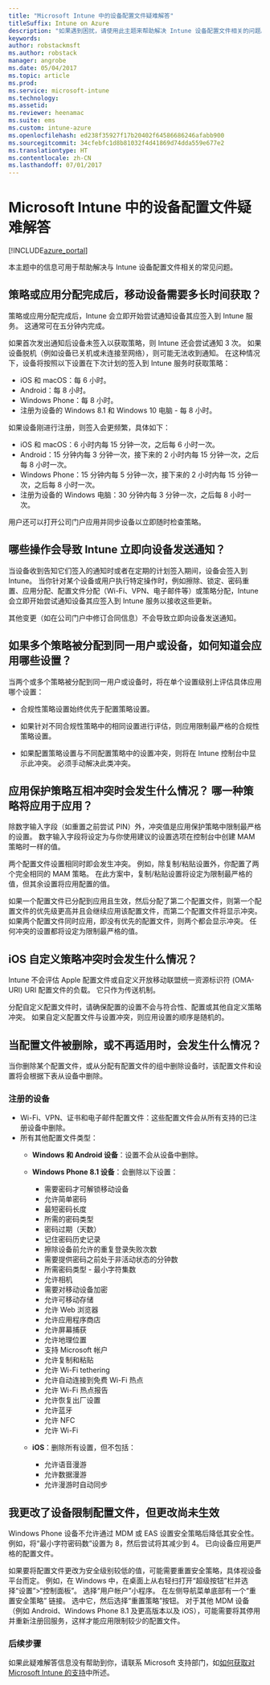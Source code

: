 ```yaml
---
title: "Microsoft Intune 中的设备配置文件疑难解答"
titleSuffix: Intune on Azure
description: "如果遇到困扰，请使用此主题来帮助解决 Intune 设备配置文件相关的问题。"
keywords: 
author: robstackmsft
ms.author: robstack
manager: angrobe
ms.date: 05/04/2017
ms.topic: article
ms.prod: 
ms.service: microsoft-intune
ms.technology: 
ms.assetid: 
ms.reviewer: heenamac
ms.suite: ems
ms.custom: intune-azure
ms.openlocfilehash: ed238f35927f17b20402f64586686246afabb900
ms.sourcegitcommit: 34cfebfc1d8b81032f4d41869d74dda559e677e2
ms.translationtype: HT
ms.contentlocale: zh-CN
ms.lasthandoff: 07/01/2017
---
```

# <a name="troubleshooting-device-profiles-in-microsoft-intune"></a>Microsoft Intune 中的设备配置文件疑难解答


[!INCLUDE[azure_portal](./includes/azure_portal.md)]

本主题中的信息可用于帮助解决与 Intune 设备配置文件相关的常见问题。

## <a name="how-long-does-it-take-for-mobile-devices-to-get-a-policy-or-apps-after-they-have-been-assigned"></a>策略或应用分配完成后，移动设备需要多长时间获取？
策略或应用分配完成后，Intune 会立即开始尝试通知设备其应签入到 Intune 服务。 这通常可在五分钟内完成。

如果首次发出通知后设备未签入以获取策略，则 Intune 还会尝试通知 3 次。  如果设备脱机（例如设备已关机或未连接至网络），则可能无法收到通知。 在这种情况下，设备将按照以下设置在下次计划的签入到 Intune 服务时获取策略：

- iOS 和 macOS：每 6 小时。
- Android：每 8 小时。
- Windows Phone：每 8 小时。
- 注册为设备的 Windows 8.1 和 Windows 10 电脑 - 每 8 小时。

如果设备刚进行注册，则签入会更频繁，具体如下：

- iOS 和 macOS：6 小时内每 15 分钟一次，之后每 6 小时一次。
- Android：15 分钟内每 3 分钟一次，接下来的 2 小时内每 15 分钟一次，之后每 8 小时一次。
- Windows Phone：15 分钟内每 5 分钟一次，接下来的 2 小时内每 15 分钟一次，之后每 8 小时一次。
- 注册为设备的 Windows 电脑：30 分钟内每 3 分钟一次，之后每 8 小时一次。

用户还可以打开公司门户应用并同步设备以立即随时检查策略。

## <a name="what-actions-cause-intune-to-immediately-send-a-notification-to-a-device"></a>哪些操作会导致 Intune 立即向设备发送通知？
当设备收到告知它们签入的通知时或者在定期的计划签入期间，设备会签入到 Intune。  当你针对某个设备或用户执行特定操作时，例如擦除、锁定、密码重置、应用分配、配置文件分配（Wi-Fi、VPN、电子邮件等）或策略分配，Intune 会立即开始尝试通知设备其应签入到 Intune 服务以接收这些更新。

其他变更（如在公司门户中修订合同信息）不会导致立即向设备发送通知。

## <a name="if-multiple-policies-are-assigned-to-the-same-user-or-device-how-do-i-know-which-settings-will-get-applied"></a>如果多个策略被分配到同一用户或设备，如何知道会应用哪些设置？
当两个或多个策略被分配到同一用户或设备时，将在单个设置级别上评估具体应用哪个设置：

-   合规性策略设置始终优先于配置策略设置。

-   如果针对不同合规性策略中的相同设置进行评估，则应用限制最严格的合规性策略设置。

-   如果配置策略设置与不同配置策略中的设置冲突，则将在 Intune 控制台中显示此冲突。 必须手动解决此类冲突。

## <a name="what-happens-when-app-protection-policies-conflict-with-each-other-which-one-will-be-applied-to-the-app"></a>应用保护策略互相冲突时会发生什么情况？ 哪一种策略将应用于应用？
除数字输入字段（如重置之前尝试 PIN）外，冲突值是应用保护策略中限制最严格的设置。  数字输入字段将设定为与你使用建议的设置选项在控制台中创建 MAM 策略时一样的值。

两个配置文件设置相同时即会发生冲突。  例如，除复制/粘贴设置外，你配置了两个完全相同的 MAM 策略。  在此方案中，复制/粘贴设置将设定为限制最严格的值，但其余设置将应用配置的值。

如果一个配置文件已分配到应用且生效，然后分配了第二个配置文件，则第一个配置文件的优先级更高并且会继续应用该配置文件，而第二个配置文件将显示冲突。 如果两个配置文件同时应用，即没有优先的配置文件，则两个都会显示冲突。 任何冲突的设置都将设定为限制最严格的值。

## <a name="what-happens-when-ios-custom-policies-conflict"></a>iOS 自定义策略冲突时会发生什么情况？
Intune 不会评估 Apple 配置文件或自定义开放移动联盟统一资源标识符 (OMA-URI) URI 配置文件的负载。 它只作为传送机制。

分配自定义配置文件时，请确保配置的设置不会与符合性、配置或其他自定义策略冲突。 如果自定义配置文件与设置冲突，则应用设置的顺序是随机的。

## <a name="what-happens-when-a-profile-is-deleted-or-no-longer-applicable"></a>当配置文件被删除，或不再适用时，会发生什么情况？
当你删除某个配置文件，或从分配有配置文件的组中删除设备时，该配置文件和设置将会根据下表从设备中删除。

### <a name="enrolled-devices"></a>注册的设备

- Wi-Fi、VPN、证书和电子邮件配置文件：这些配置文件会从所有支持的已注册设备中删除。
- 所有其他配置文件类型：
    - **Windows 和 Android 设备**：设置不会从设备中删除。
    - **Windows Phone 8.1 设备**：会删除以下设置：
        - 需要密码才可解锁移动设备
        - 允许简单密码
        - 最短密码长度
        - 所需的密码类型
        - 密码过期（天数）
        - 记住密码历史记录
        - 擦除设备前允许的重复登录失败次数
        - 需要提供密码之前处于非活动状态的分钟数
        - 所需密码类型 - 最小字符集数
        - 允许相机
        - 需要对移动设备加密
        - 允许可移动存储
        - 允许 Web 浏览器
        - 允许应用程序商店
        - 允许屏幕捕获
        - 允许地理位置
        - 支持 Microsoft 帐户
        - 允许复制和粘贴
        - 允许 Wi-Fi tethering
        - 允许自动连接到免费 Wi-Fi 热点
        - 允许 Wi-Fi 热点报告
        - 允许恢复出厂设置
        - 允许蓝牙
        - 允许 NFC
        - 允许 Wi-Fi

    - **iOS**：删除所有设置，但不包括：
        - 允许语音漫游
        - 允许数据漫游
        - 允许漫游时自动同步

## <a name="i-changed-a-device-restriction-profile-but-the-changes-havent-taken-effect"></a>我更改了设备限制配置文件，但更改尚未生效
Windows Phone 设备不允许通过 MDM 或 EAS 设置安全策略后降低其安全性。 例如，将“最小字符密码数”设置为 8，然后尝试将其减少到 4。 已向设备应用更严格的配置文件。

如果要将配置文件更改为安全级别较低的值，可能需要重置安全策略，具体视设备平台而定。
例如，在 Windows 中，在桌面上从右轻扫打开“超级按钮”栏并选择“设置”&gt;“控制面板”。  选择“用户帐户”小程序。
在左侧导航菜单底部有一个“重置安全策略”  链接。 选中它，然后选择“重置策略”按钮。
对于其他 MDM 设备（例如 Android、Windows Phone 8.1 及更高版本以及 iOS），可能需要将其停用并重新注册回服务，这样才能应用限制较少的配置文件。

<!--- ## Status codes for MDM managed Windows devices

|Status code|Error message|What to do|
|---------------|-----------------|--------------|
|10 (APP_CI_ENFORCEMENT_IN_PROGRESS)|Installation in progress||
|20 (APP_CI_ENFORCEMENT_IN_PROGRESS_WAITING_CONTENT)|Waiting for content||
|30 (APP_CI_ENFORCEMENT_ERROR_RETRIEVING_CONTENT)|Retrieving content|Probable Cause: Job status 30 indicates that a user download of an app failed.<br /><br />Likely causes for this may be:<br /><br />The device lost Internet connectivity while the download was in progress.<br /><br />The certificate issued to the device at the time of enrollment may have expired.<br /><br />Mitigation:<br /><br />Launch the Company Apps app from Control Panel on the device to confirm that the device certificate hasn’t expired; if it has then you will need to re-enroll the device.<br /><br />Confirm that the device is connected to the Internet and try to request the app again.|
|40 (APP_CI_ENFORCEMENT_IN_PROGRESS_CONTENT_DOWNLOADED)|Content download complete||
|50 (APP_CI_ENFORCEMENT_IN_PROGRESS_INSTALLING)|Installation in progress||
|60 (APP_CI_ENFORCEMENT_ERROR_INSTALLING)|Installation Error occurred|The app installation failed after download.<br /><br />The code signing certificate with which app was signed is not present on the device.<br /><br />A framework dependency on which the application depends is not found installed on the device.<br /><br />Ensure that the code signing certificate with which your app was signed is present on the device and confirm with the admin that such a certificate was targeted for all enterprise enrolled Windows RT devices.<br /><br />In case the installation failure is due to a missing framework dependency, the admin will have to re-publish the application again packaging the framework along with the application package.<br /><br />The application package downloaded isn’t a valid package, may have been corrupted, or may not be compatible with the OS version on the device.|
|70 (APP_CI_ENFORCEMENT_SUCCEEDED)|Installation Success||
|80 (APP_CI_ENFORCEMENT_IN_PROGRESS)|Uninstall in progress||
|90 (APP_CI_ENFORCEMENT_ERROR)|Uninstall Error occurred||
|100 (APP_CI_ENFORCEMENT_SUCCEEDED)|Uninstall Success||
|110 (APP_CI_ENFORCEMENT_ERROR)|Content hash mismatch||
|120 (APP_CI_ENFORCEMENT_ERROR)|SLK / side loading not enabled||
|130 (APP_CI_ENFORCEMENT_ERROR)|MSADP license install failed||
|No status (APP_CI_ENFORCEMENT_UNKNOWN)|n/a|The status is currently unknown.|

## Company resource access (common errors)

|Status code|Hexadecimal error code|Error message|
|---------------|--------------------------|-----------------|
|-2016281101|0x87D1FDF3|MDM CRP request not found|
|-2016281102|0x87D1FDF2|NDES URL not found|
|-2016281103|0x87D1FDF1|MDM CRP certificate info not found|
|-2016281104|0x87D1FDF0|MDM CI certificate info not found|
|-2016281105|0x87D1FDEF|Failed to evaluate the Rule|
|-2016281106|0x87D1FDEE|Not applicable because it lost in conflict resolution|
|-2016281107|0x87D1FDED|Unsupported setting discovery source|
|-2016281108|0x87D1FDEC|Referenced setting not found in CI|
|-2016281109|0x87D1FDEB|Data type conversion failed|
|-2016281110|0x87D1FDEA|Invalid parameter to CIM setting|
|-2016281111|0x87D1FDE9|Not applicable for this device|
|-2016281112|0x87D1FDE8|Remediation failed|
|-2016330905|0x87D13B67|The app state is unknown|
|-2016330906|0x87D13B66|The app is managed, but has been removed by the user|
|-2016330907|0x87D13B65|The device is redeeming the redemption code|
|-2016330908|0x87D13B64|The app install has failed|
|-2016330909|0x87D13B63|The user rejected the offer to update the app|
|-2016330910|0x87D13B62|The user rejected the offer to install the app|
|-2016330911|0x87D13B61|The user has installed the app before managed app installation could take place|
|-2016330912|0x87D13B60|The app is scheduled for installation, but needs a redemption code to complete the transaction|
|-2016341109|0x87D1138B|iOS device has returned an error|
|-2016341110|0x87D1138A|iOS device has rejected the command due to incorrect format|
|-2016341111|0x87D11389|iOS device has returned an unexpected Idle status|
|-2016341112|0x87D11388|iOS device is currently busy|

## Errors returned by iOS devices

|Status code|Hexadecimal error code|Error message|
|---------------|--------------------------|-----------------|
|-2016299111|0x87D1B799|Internal error|
|-2016299112|0x87D1B798|Internal error|
|-2016300111|0x87D1B3B1|36001:(internal error)|
|-2016300112|0x87D1B3B0|36000:Cellular already configured|
|-2016301110|0x87D1AFCA|35002:Multiple fonts in a single payload|
|-2016301111|0x87D1AFC9|35001:Failed font installation|
|-2016301112|0x87D1AFC8|35000:Invalid font data|
|-2016302109|0x87D1ABE3|34003:Kerberos principal name invalid|
|-2016302110|0x87D1ABE2|34002:Kerberos principal name missing|
|-2016302111|0x87D1ABE1|34001:Invalid URL match pattern|
|-2016302112|0x87D1ABE0|34000:Invalid app identifier match pattern|
|-2016304112|0x87D1A410|32000:Too many apps|
|-2016305111|0x87D1A029|31001:Cannot apply settings|
|-2016305112|0x87D1A028|31000:Cannot apply credential|
|-2016306111|0x87D19C41|30001:Timed out|
|-2016306112|0x87D19C40|30000:Authentication failed|
|-2016307109|0x87D1985B|29003:Bad certificate data|
|-2016307110|0x87D1985A|29002:|
|-2016307111|0x87D19859|29001:|
|-2016307112|0x87D19858|29000:Device not supervised|
|-2016308110|0x87D19472|28002:Cannot set wallpaper|
|-2016308111|0x87D19471|28001:Bad wallpaper image|
|-2016308112|0x87D19470|28000:Unknown item|
|-2016310111|0x87D18CA1|26001:File level encryption unsupported|
|-2016310112|0x87D18CA0|26000:Block level encryption unsupported|
|-2016311110|0x87D188BA|25002:Cannot remove|
|-2016311111|0x87D188B9|25001:Cannot install|
|-2016311112|0x87D188B8|25000:Bad profile|
|-2016312109|0x87D184D3|24003:Bad final profile|
|-2016312110|0x87D184D2|24002:Bad identity payload|
|-2016312111|0x87D184D1|24001:Cannot sign attribute dictionary|
|-2016312112|0x87D184D0|24000:Cannot create attribute dictionary|
|-2016313110|0x87D180EA|23002:Invalid server certificate|
|-2016313111|0x87D180E9|23001:Bad server response|
|-2016313112|0x87D180E8|23000:Bad identity|
|-2016314099|0x87D17D0D|22013:Invalid PKIOperation response|
|-2016314100|0x87D17D0C|22012:Cannot store CACertificate|
|-2016314101|0x87D17D0B|22011:Cannot generate CSR|
|-2016314102|0x87D17D0A|22010:Cannot store temporary identity|
|-2016314103|0x87D17D09|22009:Cannot create temporary identity|
|-2016314104|0x87D17D08|22008:Cannot create identity|
|-2016314105|0x87D17D07|22007:Invalid signed certificate|
|-2016314106|0x87D17D06|22006:Insufficient CACaps|
|-2016314107|0x87D17D05|22005:Network error|
|-2016314108|0x87D17D04|22004:Unsupported certificate configuration|
|-2016314109|0x87D17D03|22003:Invalid RAResponse|
|-2016314110|0x87D17D02|22002:Invalid CAResponse|
|-2016314111|0x87D17D01|22001:Cannot generate key pair|
|-2016314112|0x87D17D00|22000:Invalid key usage|
|-2016315105|0x87D1791F|21007:Cannot verify account|
|-2016315106|0x87D1791E|21006:Cannot decrypt certificate|
|-2016315107|0x87D1791D|21005:Account not unique (Email Profile already exists on device)|
|-2016315108|0x87D1791C|21004:Cannot create account|
|-2016315109|0x87D1791B|21003:No host name|
|-2016315110|0x87D1791A|21002:Cannot comply with encryption policy from server|
|-2016315111|0x87D17919|21001:Cannot comply with policy from server|
|-2016315112|0x87D17918|21000:Cannot get policy from server|
|-2016316110|0x87D17532|20002:Account not unique|
|-2016316111|0x87D17531|20001:No host name|
|-2016316112|0x87D17530|20000:Cannot create account|
|-2016317110|0x87D1714A|19002:Account not unique|
|-2016317111|0x87D17149|19001:No host name|
|-2016317112|0x87D17148|19000:Cannot create account|
|-2016318110|0x87D16D62|18002:Invalid credentials|
|-2016318111|0x87D16D61|18001:Host unreachable|
|-2016318112|0x87D16D60|18000:Unknown error|
|-2016319110|0x87D1697A|17002:Account not unique|
|-2016319111|0x87D16979|17001:No host name|
|-2016319112|0x87D16978|17000:Cannot create account|
|-2016320110|0x87D16592|16002:Account not unique|
|-2016320111|0x87D16591|16001:No host name|
|-2016320112|0x87D16590|16000:Cannot create subscription|
|-2016321109|0x87D161AB|15003:Invalid certificate|
|-2016321110|0x87D161AA|15002:Cannot lock network configuration|
|-2016321111|0x87D161A9|15001:Cannot remove VPN|
|-2016321112|0x87D161A8|15000:Cannot install VPN|
|-2016322110|0x87D15DC2|14002:Cloud configuration already exists|
|-2016322111|0x87D15DC1|14001:Device locked|
|-2016322112|0x87D15DC0|14000:Invalid field|
|-2016323107|0x87D159DD|13005:Cannot set up proxy|
|-2016323108|0x87D159DC|13004:Cannot set up EAP|
|-2016323109|0x87D159DB|13003:Cannot create WiFi configuration|
|-2016323110|0x87D159DA|13002:Password required|
|-2016323111|0x87D159D9|13001:Username required|
|-2016323112|0x87D159D8|13000:Cannot install|
|-2016324070|0x87D1561A|12042:Unknown locale code|
|-2016324071|0x87D15619|12041:Unknown language code|
|-2016324072|0x87D15618|12040:iTunes store login required|
|-2016324073|0x87D15617|12039:(unused)|
|-2016324074|0x87D15616|12038:App not managed|
|-2016324075|0x87D15615|12037:Invalid redemption code|
|-2016324076|0x87D15614|12036:Cannot remove app in current state|
|-2016324077|0x87D15613|12035:App cannot be purchased|
|-2016324078|0x87D15612|12034:URL is not HTTPS|
|-2016324079|0x87D15611|12033:Invalid manifest|
|-2016324080|0x87D15610|12032:Too many apps in manifest|
|-2016324081|0x87D1560F|12031:App installation disabled|
|-2016324082|0x87D1560E|12030:Invalid URL|
|-2016324083|0x87D1560D|12029:App not managed|
|-2016324084|0x87D1560C|12028:Not waiting for redemption|
|-2016324085|0x87D1560B|12027:Not an app|
|-2016324086|0x87D1560A|12026:App already queued|
|-2016324087|0x87D15609|12025:App already installed|
|-2016324088|0x87D15608|12024:Could not validate app manifest|
|-2016324089|0x87D15607|12023:Could not validate app iD|
|-2016324090|0x87D15606|12022:Invalid topic|
|-2016324091|0x87D15605|12021:Invalid request type|
|-2016324092|0x87D15604|12020:Unauthorized by server|
|-2016324093|0x87D15603|12019:Cannot copy escrow secret|
|-2016324094|0x87D15602|12018:Cannot copy escrow keybag data|
|-2016324095|0x87D15601|12017:Cannot create escrow keybag|
|-2016324096|0x87D15600|12016:Missing identity|
|-2016324097|0x87D155FF|12015:Cannot get push token|
|-2016324098|0x87D155FE|12014:Provisioning profile not managed|
|-2016324099|0x87D155FD|12013:Profile not managed|
|-2016324100|0x87D155FC|12012:MDM replacement mismatch|
|-2016324101|0x87D155FB|12011:Invalid MDM configuration|
|-2016324102|0x87D155FA|12010:Internal inconsistency error|
|-2016324103|0x87D155F9|12009:Invalid replacement profile|
|-2016324104|0x87D155F8|12008:Malformed request|
|-2016324105|0x87D155F7|12007:Not authorized|
|-2016324106|0x87D155F6|12006:Redirect refused|
|-2016324107|0x87D155F5|12005:Cannot find certificate|
|-2016324108|0x87D155F4|12004:Invalid push certificate|
|-2016324109|0x87D155F3|12003:Invalid challenge response|
|-2016324110|0x87D155F2|12002:Cannot check in|
|-2016324111|0x87D155F1|12001:Multiple MDM instances|
|-2016324112|0x87D155F0|12000:Invalid access rights|
|-2016325111|0x87D15209|11001:Custom APN already installed|
|-2016325112|0x87D15208|11000:Cannot install APN|
|-2016326111|0x87D14E21|10001:Invalid signer|
|-2016326112|0x87D14E20|10000:Cannot install defaults|
|-2016327106|0x87D14A3E|9006:Certificate is not an identity|
|-2016327107|0x87D14A3D|9005:Certificate is malformed|
|-2016327108|0x87D14A3C|9004:Cannot store root certificate|
|-2016327109|0x87D14A3B|9003:Cannot store WAPI data|
|-2016327110|0x87D14A3A|9002:Cannot store certificate|
|-2016327111|0x87D14A39|9001:Too many certificates in a payload|
|-2016327112|0x87D14A38|9000:Invalid password|
|-2016328112|0x87D14650|8000:Cannot install Web Clip|
|-2016329105|0x87D1426F|7007:SMTP account is misconfigured|
|-2016329106|0x87D1426E|7006:POP account is misconfigured|
|-2016329107|0x87D1426D|7005:IMAP account is misconfigured|
|-2016329108|0x87D1426C|7004:SMIME certificate is bad|
|-2016329109|0x87D1426B|7003:SMIME certificate not found|
|-2016329110|0x87D1426A|7002:Unknown error occurred during validation|
|-2016329111|0x87D14269|7001:Invalid credentials|
|-2016329112|0x87D14268|7000:Host unreachable|
|-2016330110|0x87D13E82|6002:Cannot create query|
|-2016330111|0x87D13E81|6001:Empty string|
|-2016330112|0x87D13E80|6000:Keychain system error|
|-2016331097|0x87D13AA7|5015:Cannot set grace period|
|-2016331098|0x87D13AA6|5014:Cannot set passcode|
|-2016331099|0x87D13AA5|5013:Cannot clear passcode|
|-2016331100|0x87D13AA4|5012:(unused)|
|-2016331101||5011:Wrong passcode|
|-2016331102||5010:Device locked|
|-2016331103|0x87D13AA4|5009:(unused)|
|-2016331104|0x87D13AA0|5008:Passcode too recent|
|-2016331105|0x87D13A9F|5007:Passcode expired|
|-2016331106|0x87D13AA3|5006:Passcode requires alpha characters|
|-2016331107|0x87D13A9D|5005:Passcode requires number|
|-2016331108|0x87D13A9C|5004:Passcode has ascending descending characters|
|2016331109|0x87D13A9B|5003:Passcode has repeating characters|
|-2016331110|0x87D13A9A|5002:Too few complex characters|
|-2016331111|0x87D13A99|5001:Too few unique characters|
|-2016331112|0x87D13A98|5000:Passcode too short|
|-2016332093|0x87D136C3|4019:Multiple App Lock payloads|
|-2016332094|0x87D136C2|4018:Multiple APN or Cellular payloads|
|-2016332095|0x87D136C1|4017:Multiple global HTTPProxy payloads|
|-2016332096|0x87D136C0|4016:(Internal error)|
|-2016332097|0x87D136BF|4015:Replacement profile does not contain an MDM payload|
|-2016332098|0x87D136BE|4014:No device identity available|
|-2016332099|0x87D136BD|4013:Update failed|
|-2016332100|0x87D136BC|4012:Profile is not updatable|
|-2016332101|0x87D136BB|4011:Final profile is not a configuration profile|
|-2016332102|0x87D136BA|4010:Updated profile does not have the same identifier|
|-2016332103|0x87D136B9|4009:Device locked|
|-2016332104|0x87D136B8|4008:Mismatched certificates|
|-2016332105|0x87D136B7|4007:Unrecognized file format|
|-2016332106|0x87D136B6|4006:Profile removal date is in the past|
|-2016332107|0x87D136B5|4005:Passcode does not comply|
|-2016332108|0x87D136B4|4004:User cancelled installation|
|-2016332109|0x87D136B3|4003:Profile not queued for installation|
|-2016332110|0x87D136B2|4002:Duplicate UUID|
|-2016332111|0x87D136B1|4001:Installation failure|
|-2016332112|0x87D136B0|4000:Cannot parse profile|
|2016333111|0x87D132C9|3001:Inconsistent value comparison sense (internal error)|
|-2016333112|0x87D132C8|3000:Inconsistent restriction sense (internal error)|
|-2016334108|0x87D12EE4|2004:Unsupported field value|
|-2016334109|0x87D12EE3|2003:Bad data type in field|
|-2016334110|0x87D12EE2|2002:Missing required field|
|-2016334111|0x87D12EE1|2001:Unsupported payload version|
|-2016334112|0x87D12EE0|2000:Malformed Payload|
|-2016335102|0x87D12B02|1010:Unsupported field value|
|-2016335103|0x87D12B01|1009:Profile installation failure|
|-2016335104|0x87D12B00|1008:Non-unique payload identifiers|
|-2016335105|0x87D12AFF|1007:Non-unique UUIDs|
|-2016335106|0x87D12AFE|1006:Cannot decrypt|
|-2016335107|0x87D12AFD|1005:Empty profile|
|-2016335108|0x87D12AFC|1004:Bad signature|
|-2016335109|0x87D12AFB|1003:Bad data type in field|
|-2016335110|0x87D12AFA|1002:Missing required field|
|-2016335111|0x87D12AF9|1001:Unsupported profile version|
|-2016335112|0x87D12AF8|1000:Malformed profile|

## OMA response codes

|Status code|Hexadecimal error code|Error message|
|---------------|--------------------------|-----------------|
|-2016344008|0x87D10838|(1404): Certificate access denied|
|2016344009|0x87D10837|(1403): Certificate not found|
|-2016344010|0x87D10836|DCMO(1402): The Operation failed|
|-2016344011|0x87D10835|DCMO(1401): User chose not to accept the operation when prompted|
|-2016344012|0x87D10834|DCMO(1400): Client error|
|-2016344108|0x87D107D4|DCMO(1204): Device Capability is disabled and User is allowed to re-enable it|
|-2016344109|0x87D107D3|DCMO(1203): Device Capability is disabled and User is not allowed to re-enable it|
|-2016344110|0x87D107D2|DCMO(1202): Enable operation is performed successfully but the Device Capability is currently detached|
|-2016344111|0xF3FB4D95|DCMO(1201): Enable operation is performed successfully and the Device Capability is currently attached|
|-2016344112|0x87D107D0|DCMO(1200): Operation is performed successfully|
|2016345595|0x87D10205|Syncml(517): The response to an atomic command was too large to fit in a single message.|
|-2016345596|0x87D10204|Syncml(516): Command was inside Atomic element and Atomic failed. This command was not rolled back successfully.|
|-2016345598|0x87D10202|Syncml(514): The SyncML command was not completed successfully, since the operation was already cancelled before processing the command.|
|-2016345599|0x87D10201|Syncml(513): The recipient does not support or refuses to support the specified version of the SyncML Synchronization Protocol used in the request SyncML Message.|
|-2016345600|0x87D10200|Syncml(512): An application error occurred during the synchronization session.|
|-2016345601|0x87D101FF|Syncml(511): A severe error occurred in the server while processing the request.|
|-2016345602|0x87D101FE|Syncml(510): An error occurred while processing the request. The error is related to a failure in the recipient data store.|
|-2016345603|0x87D101FD|Syncml(509): Reserved for future use.|
|2016345604|0x87D101FC|Syncml(508): An error occurred that necessitates a refresh of the current synchronization state of the client with the server.|
|-2016345605|0x87D101FB|Syncml(507): The error caused all SyncML commands within an Atomic element type to fail.|
|-2016345606|0x87D101FA|Syncml(506): An application error occurred while processing the request.|
|-2016345607|0x87D101F9|Syncml(505): The recipient does not support or refuses to support the specified version of SyncML DTD used in the request SyncML Message.|
|-2016345608|=0x87D101F8|Syncml(504): The recipient, while acting as a gateway or proxy, did not receive a timely response from the upstream recipient specified by the URI (e.g. HTTP, FTP, LDAP) or some other auxiliary recipient (e.g. DNS) it needed to access in attempting to complete the request.|
|-2016345609|0x87D101F7|Syncml(503): The recipient is currently unable to handle the request due to a temporary overloading or maintenance of the recipient.|
|-2016345610|0x87D101F6|Syncml(502): The recipient, while acting as a gateway or proxy, received an invalid response from the upstream recipient it accessed in attempting to fulfill the request.|
|-2016345611|0x87D101F5|Syncml(501): The recipient does not support the command required to fulfill the request.|
|-2016345612|0x87D101F4|Syncml(500): The recipient encountered an unexpected condition which prevented it from fulfilling the request|
|2016345684|0x87D101AC|Syncml(428): Move failed|
|-2016345685|0x87D101AB|Syncml(427): Parent cannot be deleted since it contains children.|
|-2016345686|0x87D101AA|Syncml(426): Partial item not accepted.|
|-2016345687|0x87D101A9|Syncml(425): The requested command failed because the sender does not have adequate access control permissions (ACL) on the recipient.|
|-2016345688|0x87D101A8|Syncml(424): The chunked object was received, but the size of the received object did not match the size declared within the first chunk.|
|-2016345689|0x87D101A7|Syncml(423): The requested command failed because the "Soft Deleted" item was previously "Hard Deleted" on the server.|
|-2016345690|0x87D101A6|Syncml(422): The requested command failed on the server because the CGI scripting in the LocURI was incorrectly formed.|
|-2016345691|0x87D101A5|Syncml(421): The requested command failed on the server because the specified search grammar was not known.|
|-2016345692|0x87D101A4|Syncml(420): The recipient has no more storage space for the remaining synchronization data.|
|-2016345693|0x87D101A3|Syncml(419): The client request created a conflict which was resolved by the server command winning.|
|-2016345694|0x87D101A2|Syncml(418): The requested Put or Add command failed because the target already exists.|
|2016345695|0x87D101A1|Syncml(417): The request failed at this time and the originator should retry the request later.|
|-2016345696|0x87D101A0|Syncml(416): The request failed because the specified byte size in the request was too big.|
|-2016345697|0x87D1019F|Syncml(415): Unsupported media type or format.|
|-2016345698|0x87D1019E|Syncml(414): The requested command failed because the target URI is too long for what the recipient is able or willing to process.|
|-2016345699|0x87D1019D|Syncml(413): The recipient is refusing to perform the requested command because the requested item is larger than the recipient is able or willing to process.|
|-2016345700|0x87D1019C|Syncml(412): The requested command failed on the recipient because it was incomplete or incorrectly formed.|
|-2016345701|0x87D1019B|Syncml(411): The requested command must be accompanied by byte size or length information in the Meta element type.|
|-2016345702|0x87D1019A|Syncml(410): The requested target is no longer on the recipient and no forwarding URI is known.|
|-2016345703|0x87D10199|Syncml(409): The requested failed because of an update conflict between the client and server versions of the data.|
|-2016345704|0x87D10198|Syncml(408): An expected message was not received within the required period of time.|
|-2016345705|0x87D10197|Syncml(407): The requested command failed because the originator must provide proper authentication.|
|-2016345706|0x87D10196|Syncml(406): The requested command failed because an optional feature in the request was not supported.|
|-2016345707|0x87D10195|Syncml(405): The requested command is not allowed on the target.|
|-2016345708|0x87D10194|Syncml(404): The requested target was not found.|
|-2016345709|0x87D10193|Syncml(403): The requested command failed, but the recipient understood the requested command.|
|-2016345710|0x87D10192|Syncml(402): The requested command failed because proper payment is needed.|
|-2016345711|0x87D10191|Syncml(401): The requested command failed because the requestor must provide proper authentication.|
|-2016345712|0x87D10190|Syncml(400): The requested command could not be performed because of malformed syntax in the command.|
|-2016345807|0x87D10131|Syncml(305): The requested target must be accessed through the specified proxy URI.|
|-2016345808|0x87D10130|Syncml(304):The requested SyncML command was not executed on the target.|
|-2016345809|0x87D1012F|Syncml(303): The requested target can be found at another URI.|
|-2016345810|0x87D1012E|Syncml(302): The requested target has temporarily moved to a different URI.|
|-2016345811|0x87D1012D|Syncml(301): The requested target has a new URI.|
|-2016345812|0x87D1012C|Syncml(300): The requested target is one of a number of multiple alternatives requested target.|
|-2016345896|0x87D100D8|Syncml(216): A command was inside Atomic element and Atomic failed. This command was rolled back successfully.|
|-2016345897|0x87D100D7|Syncml(215): A command was not executed, as a result of user interaction and user chose not to accept the choice.|
|-2016345898|0x87D100D6|Syncml(214): Operation cancelled. The SyncML command completed successfully, but no more commands will be processed within the session.|
|-2016345899|0x87D100D5|Syncml(213): Chunked item accepted and buffered|
|-2016345900|0x87D100D4|Syncml(212): Authentication accepted. No further authentication is needed for the remainder of the synchronization session. This response code can only be used in response to a request in which the credentials were provided.|
|-2016345901|0x87D100D3|Syncml(211): Item not deleted. The requested item was not found. It could have been previously deleted.|
|-2016345902|0x87D100D2|Syncml(210): Delete without archive. The response indicates that the requested data was successfully deleted, but that it was not archived prior to deletion because this OPTIONAL feature was not supported by the implementation.|
|-2016345903|0x87D100D1|Conflict resolved with duplicate. The response indicates that the request created an update conflict; which was resolved with a duplication of the client's data being created in the server database. The response includes both the target URI of the duplicate in the Item of the Status. In addition, in the case of a two-way synchronization, an Add command is returned with the duplicate data definition.|
|-2016345904|0x87D100D0|Conflict resolved with client's command "winning". The response indicates that there was an update conflict; which was resolved by the client command winning.|
|-2016345905|0x87D100CF|Conflict resolved with merge. The response indicates that the request created a conflict; which was resolved with a merge of the client and server instances of the data. The response includes both the Target and Source URLs in the Item of the Status. In addition, a Replace command is returned with the merged data.|
|-2016345906|0x87D100CE|The response indicates that only part of the command was completed. If the remainder of the command can be completed later, then when completed another appropriate completion request status code SHOULD be created.|
|-2016345907|0x87D100CD|The source SHOULD update their content. The originator of the request is being told that their content SHOULD be synchronized to get an up to date version.|
|-2016345908|0x87D100CC|The request was successfully completed but no data is being returned. The response code is also returned in response to a Get when the target has no content.|
|-2016345909|0x87D100CB|Non-authoritative response. The request is being responded to by an entity other than the one targeted. The response is only to be returned when the request would have been resulted in a 200 response code from the authoritative target.|
|-2016345910|0x87D100CA|Accepted for processing. The request to either run a remote execution of an application or to alert a user or application was successfully performed.|
|-2016345911|0x87D100C9|The requested item was added.|
|-2016345912|0x87D100C8|The SyncML command completed successfully.|
|-2016346011|0x87D10065|The specified SyncML command is being carried out, but has not yet completed.| 
--->

### <a name="next-steps"></a>后续步骤
如果此疑难解答信息没有帮助到你，请联系 Microsoft 支持部门，如[如何获取对 Microsoft Intune 的支持](get-support.md)中所述。